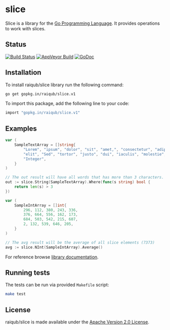 # slice

Slice is a library for the [Go Programming Language][go]. It provides operations to work
with slices.

## Status

[![Build Status](https://img.shields.io/travis/raiqub/slice/master.svg?style=flat&label=linux%20build)](https://travis-ci.org/raiqub/slice)
[![AppVeyor Build](https://img.shields.io/appveyor/ci/skarllot/slice/master.svg?style=flat&label=windows%20build)](https://ci.appveyor.com/project/skarllot/slice)
[![GoDoc](https://godoc.org/github.com/raiqub/slice?status.svg)](http://godoc.org/github.com/raiqub/slice)

## Installation

To install raiqub/slice library run the following command:

```bash
go get gopkg.in/raiqub/slice.v1
```

To import this package, add the following line to your code:

```bash
import "gopkg.in/raiqub/slice.v1"
```

## Examples

```Go
var (
	SampleTextArray = []string{
		"Lorem", "ipsum", "dolor", "sit", "amet,", "consectetur", "adipiscing",
		"elit", "Sed", "tortor", "justo", "dui", "iaculis", "molestie",
		"Integer",
	}
)

// The out result will have all words that has more than 3 characters.
out := slice.String(SampleTextArray).Where(func(s string) bool {
	return len(s) > 3
})
```

```Go
var (
	SampleIntArray = []int{
		296, 112, 380, 243, 336,
		376, 664, 556, 162, 173,
		684, 503, 542, 215, 607,
		2, 132, 539, 646, 205,
	}
)

// The avg result will be the average of all slice elements (7373)
avg := slice.NInt(SampleIntArray).Average()
```

For reference browse [library documentation][doc].

## Running tests

The tests can be run via provided `Makefile` script:

```bash
make test
```

## License

raiqub/slice is made available under the [Apache Version 2.0 License][license].


[go]: http://golang.org/
[doc]: http://godoc.org/github.com/raiqub/slice
[license]: http://www.apache.org/licenses/LICENSE-2.0